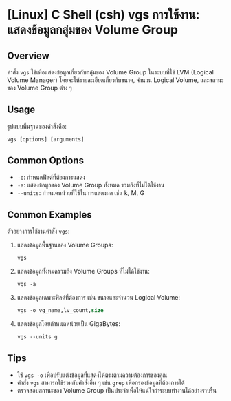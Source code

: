 # [Linux] C Shell (csh) vgs การใช้งาน: แสดงข้อมูลกลุ่มของ Volume Group

## Overview
คำสั่ง `vgs` ใช้เพื่อแสดงข้อมูลเกี่ยวกับกลุ่มของ Volume Group ในระบบที่ใช้ LVM (Logical Volume Manager) โดยจะให้รายละเอียดเกี่ยวกับขนาด, จำนวน Logical Volume, และสถานะของ Volume Group ต่าง ๆ

## Usage
รูปแบบพื้นฐานของคำสั่งคือ:

```
vgs [options] [arguments]
```

## Common Options
- `-o`: กำหนดฟิลด์ที่ต้องการแสดง
- `-a`: แสดงข้อมูลของ Volume Group ทั้งหมด รวมถึงที่ไม่ได้ใช้งาน
- `--units`: กำหนดหน่วยที่ใช้ในการแสดงผล เช่น k, M, G

## Common Examples
ตัวอย่างการใช้งานคำสั่ง `vgs`:

1. แสดงข้อมูลพื้นฐานของ Volume Groups:
   ```csh
   vgs
   ```

2. แสดงข้อมูลทั้งหมดรวมถึง Volume Groups ที่ไม่ได้ใช้งาน:
   ```csh
   vgs -a
   ```

3. แสดงข้อมูลเฉพาะฟิลด์ที่ต้องการ เช่น ขนาดและจำนวน Logical Volume:
   ```csh
   vgs -o vg_name,lv_count,size
   ```

4. แสดงข้อมูลโดยกำหนดหน่วยเป็น GigaBytes:
   ```csh
   vgs --units g
   ```

## Tips
- ใช้ `vgs -o` เพื่อปรับแต่งข้อมูลที่แสดงให้ตรงตามความต้องการของคุณ
- คำสั่ง `vgs` สามารถใช้ร่วมกับคำสั่งอื่น ๆ เช่น `grep` เพื่อกรองข้อมูลที่ต้องการได้
- ตรวจสอบสถานะของ Volume Group เป็นประจำเพื่อให้แน่ใจว่าระบบทำงานได้อย่างราบรื่น